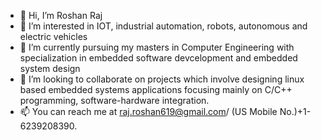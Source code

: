 - 👋 Hi, I’m Roshan Raj
- 👀 I’m interested in IOT, industrial automation, robots, autonomous and electric vehicles
- 🌱 I’m currently pursuing my masters in Computer Engineering with specialization in embedded software devcelopment and embedded system design
- 💞️ I’m looking to collaborate on projects which involve designing linux based embedded systems applications focusing mainly on C/C++ programming, software-hardware integration.
- 📫 You can reach me at raj.roshan619@gmail.com/ (US Mobile No.)+1-6239208390.

<!---
Ronnie1410/Ronnie1410 is a ✨ special ✨ repository because its `README.md` (this file) appears on your GitHub profile.
You can click the Preview link to take a look at your changes.
--->
